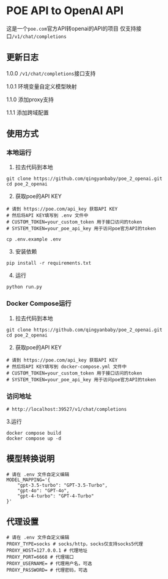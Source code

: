 # POE API to OpenAI API
这是一个`poe.com`官方API转openai的API的项目
仅支持接口`/v1/chat/completions`

## 更新日志
1.0.0  `/v1/chat/completions`接口支持

1.0.1  环境变量自定义模型映射

1.1.0  添加proxy支持

1.1.1  添加跨域配置

## 使用方式
### 本地运行

1. 拉去代码到本地
```shell
git clone https://github.com/qingyanbaby/poe_2_openai.git
cd poe_2_openai
```

2. 获取poe的API KEY
```shell
# 请到 https://poe.com/api_key 获取API KEY
# 然后将API KEY填写到 .env 文件中
# CUSTOM_TOKEN=your_custom_token 用于接口访问的token
# SYSTEM_TOKEN=your_poe_api_key 用于访问poe官方API的token

cp .env.example .env
```

3. 安装依赖
```shell
pip install -r requirements.txt
```

4. 运行
```shell
python run.py
```

### Docker Compose运行

1. 拉去代码到本地
```shell
git clone https://github.com/qingyanbaby/poe_2_openai.git
cd poe_2_openai
```

2. 获取poe的API KEY
```shell
# 请到 https://poe.com/api_key 获取API KEY
# 然后将API KEY填写到 docker-compose.yml 文件中
# CUSTOM_TOKEN=your_custom_token 用于接口访问的token
# SYSTEM_TOKEN=your_poe_api_key 用于访问poe官方API的token
```

### 访问地址
```shell
# http://localhost:39527/v1/chat/completions
```

3.运行
```shell
docker compose build
docker compose up -d
```

## 模型转换说明
```shell
# 请在 .env 文件自定义编辑
MODEL_MAPPING='{
    "gpt-3.5-turbo": "GPT-3.5-Turbo",
    "gpt-4o": "GPT-4o",
    "gpt-4-turbo": "GPT-4-Turbo"
}'
```

## 代理设置
```shell
# 请在 .env 文件自定义编辑
PROXY_TYPE=socks # socks/http，socks仅支持socks5代理
PROXY_HOST=127.0.0.1 # 代理地址
PROXY_PORT=6668 # 代理端口
PROXY_USERNAME= # 代理用户名，可选
PROXY_PASSWORD= # 代理密码，可选
```